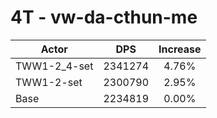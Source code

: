 # 4T - vw-da-cthun-me
| Actor | DPS | Increase |
|---|:---:|:---:|
|TWW1-2_4-set|2341274|4.76%|
|TWW1-2-set|2300790|2.95%|
|Base|2234819|0.00%|
